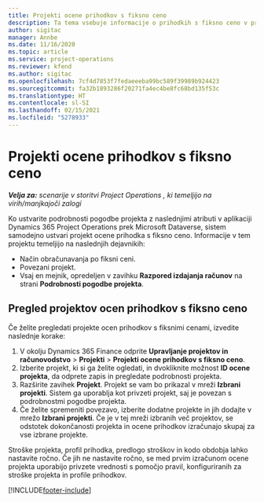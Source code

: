 ```yaml
---
title: Projekti ocene prihodkov s fiksno ceno
description: Ta tema vsebuje informacije o prihodkih s fiksno ceno v projektih.
author: sigitac
manager: Annbe
ms.date: 11/16/2020
ms.topic: article
ms.service: project-operations
ms.reviewer: kfend
ms.author: sigitac
ms.openlocfilehash: 7cf4d7853f7fedaeeeba99bc589f39989b924423
ms.sourcegitcommit: fa32b1893286f20271fa4ec4be8fc68bd135f53c
ms.translationtype: HT
ms.contentlocale: sl-SI
ms.lasthandoff: 02/15/2021
ms.locfileid: "5278933"
---
```

# <a name="fixed-price-revenue-estimate-projects"></a>Projekti ocene prihodkov s fiksno ceno 

_**Velja za:** scenarije v storitvi Project Operations , ki temeljijo na virih/manjkajoči zalogi_

Ko ustvarite podrobnosti pogodbe projekta z naslednjimi atributi v aplikaciji Dynamics 365 Project Operations prek Microsoft Dataverse, sistem samodejno ustvari projekt ocene prihodka s fiksno ceno. Informacije v tem projektu temeljijo na naslednjih dejavnikih:

  - Način obračunavanja po fiksni ceni.
  - Povezani projekt.
  - Vsaj en mejnik, opredeljen v zavihku **Razpored izdajanja računov** na strani **Podrobnosti pogodbe projekta**.

## <a name="review-fixed-price-revenue-estimates-projects"></a>Pregled projektov ocen prihodkov s fiksno ceno
Če želite pregledati projekte ocen prihodkov s fiksnimi cenami, izvedite naslednje korake:

1. V okolju Dynamics 365 Finance odprite **Upravljanje projektov in računovodstvo** > **Projekti** > **Projekti ocene prihodkov s fiksno ceno**.
2. Izberite projekt, ki si ga želite ogledati, in dvokliknite možnost **ID ocene projekta**, da odprete zapis in pregledate podrobnosti projekta.
3. Razširite zavihek **Projekt**. Projekt se vam bo prikazal v mreži **Izbrani projekti**. Sistem ga uporablja kot privzeti projekt, saj je povezan s podrobnostmi pogodbe projekta. 
4. Če želite spremeniti povezavo, izberite dodatne projekte in jih dodajte v mrežo **Izbrani projekti**. Če je v tej mreži izbranih več projektov, se odstotek dokončanosti projekta in ocene prihodkov izračunajo skupaj za vse izbrane projekte.

  Stroške projekta, profil prihodka, predlogo stroškov in kodo obdobja lahko nastavite ročno. Če jih ne nastavite ročno, se med prvim izračunom ocene projekta uporabijo privzete vrednosti s pomočjo pravil, konfiguriranih za stroške projekta in profile prihodkov.



[!INCLUDE[footer-include](../includes/footer-banner.md)]